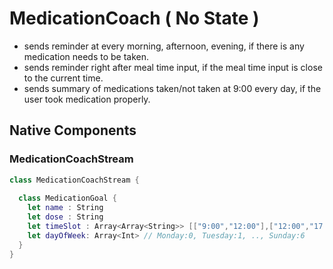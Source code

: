 # MedicationCoach ( No State )

- sends reminder at every morning, afternoon, evening, if there is any medication needs to be taken.
- sends reminder right after meal time input, if the meal time input is close to the current time.
- sends summary of medications taken/not taken at 9:00 every day, if the user took medication properly.

## Native Components

### MedicationCoachStream

```swift
class MedicationCoachStream {
  
  class MedicationGoal {  
    let name : String
    let dose : String
    let timeSlot : Array<Array<String>> [["9:00","12:00"],["12:00","17:00"],["17:00","23:00"]]
    let dayOfWeek: Array<Int> // Monday:0, Tuesday:1, .., Sunday:6
  }
}
```


